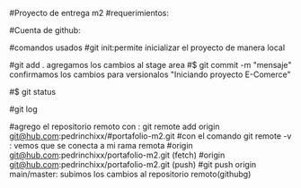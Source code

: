 #Proyecto de entrega m2
#requerimientos:

#Cuenta de github:



#comandos usados 
#git init:permite inicializar el proyecto de manera local

#git add . agregamos los cambios al stage area
#$ git commit -m  "mensaje" confirmamos los cambios para versionalos "Iniciando proyecto E-Comerce"

#$ git status

#git log

#agrego el repositorio remoto con : git remote add origin git@hub.com:pedrinchixx/#portafolio-m2.git
#con el comando git remote -v : vemos que se conecta a mi rama remota
#origin  git@hub.com:pedrinchixx/portafolio-m2.git (fetch)
#origin  git@hub.com:pedrinchixx/portafolio-m2.git (push)
#git push origin main/master: subimos los cambios al repositorio remoto(githubg)
